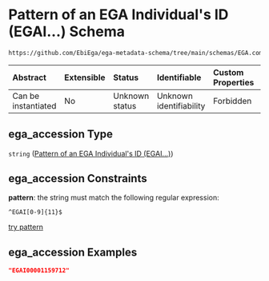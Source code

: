 # Pattern of an EGA Individual's ID (EGAI...) Schema

```txt
https://github.com/EbiEga/ega-metadata-schema/tree/main/schemas/EGA.common-definitions.json#/definitions/object-id-and-object-type-check/anyOf/11/properties/object_id/properties/ega_accession
```



| Abstract            | Extensible | Status         | Identifiable            | Custom Properties | Additional Properties | Access Restrictions | Defined In                                                                                |
| :------------------ | :--------- | :------------- | :---------------------- | :---------------- | :-------------------- | :------------------ | :---------------------------------------------------------------------------------------- |
| Can be instantiated | No         | Unknown status | Unknown identifiability | Forbidden         | Allowed               | none                | [EGA.common-definitions.json*](../out/EGA.common-definitions.json "open original schema") |

## ega_accession Type

`string` ([Pattern of an EGA Individual's ID (EGAI...)](ega-12-definitions-check-that-the-object_ids-accession-pattern-and-object_type-match-anyof-individual-object_id-and-object_type-check-properties-object_id-properties-pattern-of-an-ega-individuals-id-egai.md))

## ega_accession Constraints

**pattern**: the string must match the following regular expression: 

```regexp
^EGAI[0-9]{11}$
```

[try pattern](https://regexr.com/?expression=%5EEGAI%5B0-9%5D%7B11%7D%24 "try regular expression with regexr.com")

## ega_accession Examples

```json
"EGAI00001159712"
```
